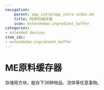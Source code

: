 ```yaml
---
navigation:
    parent: epp_intro/epp_intro-index.md
    title: ME原料缓存器
    icon: extendedae:ingredient_buffer
categories:
- extended devices
item_ids:
- extendedae:ingredient_buffer
---
```


# ME原料缓存器

<BlockImage id="extendedae:ingredient_buffer" scale="8"></BlockImage>

存储用方块，能存下36种物品、流体等任意事物。
